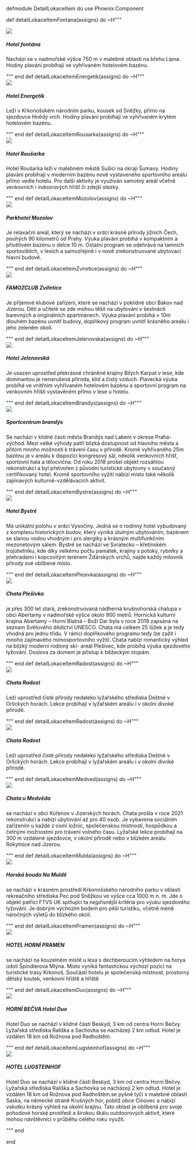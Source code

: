 defmodule DetailLokaceItem do
use Phoenix.Component

def detailLokaceItemFontana(assigns) do
~H"""
<div class="detail-lokace-item">
<img src="/images/plavani/hotel-fontana.png">
<div class="detail-lokace-item-column">
<h5>
Hotel fontána
</h5>
<p>
Nachází se v nadmořské výšce 750 m v malebné oblasti na břehu Lipna. Hodiny plavání probíhají ve vyhřívaném hotelovém bazénu.
</p>
<!--<a href="/svp/jelenovska" class="button">více informací</a>-->
</div>
</div>
"""
end
def detailLokaceItemEnergetik(assigns) do
~H"""
<div class="detail-lokace-item">
<img src="/images/hotely/energetik.avif">
<div class="detail-lokace-item-column">
<h5>
Hotel Energetik
</h5>
<p>
Leží v Krkonošském národním parku, kousek od Sněžky, přímo na sjezdovce Hnědý vrch. Hodiny plavání probíhají ve vyhřívaném krytém hotelovém bazénu.
</p>
<!--<a href="/svp/jelenovska" class="button">více informací</a>-->
</div>
</div>
"""
end
def detailLokaceItemRousarka(assigns) do
~H"""
<div class="detail-lokace-item">
<img src="/images/hotely/rousarka.avif">
<div class="detail-lokace-item-column">
<h5>
Hotel Roušarka
</h5>
<p>
Hotel Roušarka leží v malebném městě Sušici na okraji Šumavy. Hodiny plavání probíhají v moderním bazénu nově vystaveného sportovního areálu přímo vedle hotelu. Pro další aktivity je využíván samotný areál včetně venkovních i indoorových hřišť či zdejší stezky.
</p>
<!--<a href="/svp/jelenovska" class="button">více informací</a>-->
</div>
</div>
"""
end
def detailLokaceItemMozolov(assigns) do
~H"""
<div class="detail-lokace-item">
<img src="/images/hotely/mozolov.avif">
<div class="detail-lokace-item-column">
<h5>
Parkhotel Mozolov
</h5>
<p>
Je relaxační areál, který se nachází v srdci krásné přírody jižních Čech, pouhých 90 kilometrů od Prahy. Výuka plavání probíhá v kompaktním a přívětivém bazénu o délce 10 m. Ostatní program se odehrává na tamních sportovištích, v lesích a samozřejmě i v nově zrekonstruované ubytovací hlavní budově.
</p>
<!--<a href="/svp/jelenovska" class="button">více informací</a>-->
</div>
</div>
"""
end
def detailLokaceItemZviretice(assigns) do
~H"""
<div class="detail-lokace-item">
<img src="/images/hotely/zviretice.avif">
<div class="detail-lokace-item-column">
<h5>
FAMOZCLUB Zvířetice
</h5>
<p>
Je příjemné klubové zařízení, které se nachází v poklidné obci Bakov nad Jizerou. Děti a učitelé se zde mohou těšit na ubytování v šestnácti barevných a originálních apartmánech. Výuka plavání probíhá v 10m dlouhém bazénu uvnitř budovy, doplňkový program uvnitř krásného areálu i jeho zeleném okolí.
</p>
<!--<a href="/courses/location" class="button">více informací</a>-->
</div>
</div>
"""
end
def detailLokaceItemJelenovska(assigns) do
~H"""
<div class="detail-lokace-item">
<img src="/images/hotely/jelenovska.png">
<div class="detail-lokace-item-column">
<h5>
Hotel Jelenovská
</h5>
<p>
Je usazen uprostřed překrásné chráněné krajiny Bílých Karpat v lese, kde dominantou je nenarušená příroda, klid a čistý vzduch. Plavecká výuka probíhá ve vnitřním vyhřívaném hotelovém bazénu a sportovní program na venkovním hřišti vystavěném přímo v lese u hotelu. </p>
<!--<a href="/svp/jelenovska" class="button">více informací</a>-->
</div>
</div>
"""
end
def detailLokaceItemBrandys(assigns) do
~H"""
<div class="detail-lokace-item">
<img src="/images/hotely/Energetik/energetik.avif">
<div class="detail-lokace-item-column">
<h5>
Sportcentrum brandýs
</h5>
<p>
Se nachází v klidné části města Brandýs nad Labem v okrese Praha-východ. Mezi velké výhody patří blízká dostupnost od hlavního města a přitom mnoho možností k trávení času v přírodě. Kromě vyhřívaného 25m bazénu je v areálu k dispozici kongresový sál, několik venkovních hřišť, sportovní hala a tělocvična. Od roku 2018 prošel objekt rozsáhlou rekonstrukcí a byl přetvořen z původní turistické ubytovny v současný certifikovaný hotel. Kromě sportovního vyžití nabízí místo také několik zajímavých kulturně-vzdělávacích aktivit.
</p>
<!--<a href="/svp/jelenovska" class="button">více informací</a>-->
</div>
</div>
"""
end
def detailLokaceItemBystre(assigns) do
~H"""
<div class="detail-lokace-item">
<img src="/images/hotely/Energetik/energetik.avif">
<div class="detail-lokace-item-column">
<h5>
Hotel Bystré
</h5>
<p>
Má unikátní polohu v srdci Vysočiny. Jedná se o rodinný hotel vybudovaný z komplexu historických budov, který vyniká útulným ubytováním, bazénem se slanou vodou vhodným i pro alergiky a krásným multifunkčním mezonetovým sálem. Bystré se nachází ve Svratecko – křetínském trojúhelníku, kde díky velkému počtu památek, krajiny s potoky, rybníky a přehradami i kopcovitým terénem Žďárských vrchů, najde každý milovník přírody své oblíbené místo.
</p>
<!--<a href="/svp/jelenovska" class="button">více informací</a>-->
</div>
</div>
"""
end
def detailLokaceItemPlesivka(assigns) do
~H"""
<div class="detail-lokace-item">
<img src="/images/hotely/plesivka-item.avif">
<div class="detail-lokace-item-column">
<h5>
Chata Plešivka
</h5>
<p>
je přes 300 let stará, zrekonstruovaná nádherná krušnohorská chalupa v obci Abertamy v nadmořské výšce okolo 900 metrů. Hornická kulturní krajina Abertamy – Horní Blatná – Boží Dar byla v roce 2019 zapsána na seznam Světového dědictví UNESCO. Chata má celkem 25 lůžek a je tedy vhodná pro jednu třídu. V rámci doplňkového programu tedy lze zažít i mnoho zajímavého mimosportovního vyžití. Chata nabízí romantický výhled na blízký moderní rodinný ski- areál Plešivec, kde probíhá výuka sjezdového lyžování. Doslova za domem je přístup k běžeckým stopám.
</p>
<!--<a href="/svp/jelenovska" class="button">více informací</a>-->
</div>
</div>
"""
end
def detailLokaceItemRadost(assigns) do
~H"""
<div class="detail-lokace-item">
<img src="/images/hotely/plesivka-item.avif">
<div class="detail-lokace-item-column">
<h5>
Chata Radost
</h5>
<p>
Leží uprostřed čisté přírody nedaleko lyžařského střediska Deštné v Orlických horách. Lekce probíhají v lyžařském areálu i v okolní divoké přírodě.
</p>
<!--<a href="/svp/jelenovska" class="button">více informací</a>-->
</div>
</div>
"""
end
def detailLokaceItemRadost(assigns) do
~H"""
<div class="detail-lokace-item">
<img src="/images/hotely/radost-item.avif">
<div class="detail-lokace-item-column">
<h5>
Chata Radost
</h5>
<p>
Leží uprostřed čisté přírody nedaleko lyžařského střediska Deštné v Orlických horách. Lekce probíhají v lyžařském areálu i v okolní divoké přírodě.
</p>
<!--<a href="/svp/jelenovska" class="button">více informací</a>-->
</div>
</div>
"""
end
def detailLokaceItemMedved(assigns) do
~H"""
<div class="detail-lokace-item">
<img src="/images/hotely/medved-item.avif">
<div class="detail-lokace-item-column">
<h5>
Chata u Medvěda
</h5>
<p>
se nachází v obci Kořenov v Jizerských horách. Chata prošla v roce 2021 rekonstrukcí a nabízí ubytování až pro 40 osob. Je vybavena sociálním zařízením u každé z osmi ložnic, společenskou místností, hospůdkou a četnými možnostmi pro trávení volného času. Lyžařské lekce probíhají na 300 m vzdálené sjezdovce, v okolní přírodě nebo v blízkém areálu Rokytnice nad Jizerou.
</p>
<!--<a href="/svp/jelenovska" class="button">více informací</a>-->
</div>
</div>
"""
end
def detailLokaceItemMulda(assigns) do
~H"""
<div class="detail-lokace-item">
<img src="/images/hotely/mulda-item.avif">
<div class="detail-lokace-item-column">
<h5>
Horská bouda Na Muldě
</h5>
<p>
se nachází v krásném prostředí Krkonošského národního parku v oblasti rekreačního střediska Pec pod Sněžkou ve výšce cca 1000 m n. m. Jde o objekt patřící FTVS UK splňující ta nejpřísnější kritéria pro výuku sjezdového lyžování. Je dobrým výchozím bodem pro pěší turistiku, včetně méně náročných výletů do blízkého okolí.
</p>
<!--<a href="/svp/jelenovska" class="button">více informací</a>-->
</div>
</div>
"""
end
def detailLokaceItemPramen(assigns) do
~H"""
<div class="detail-lokace-item">
<img src="/images/hotely/pramen-item.avif">
<div class="detail-lokace-item-column">
<h5>
HOTEL HORNÍ PRAMEN
</h5>
<p>
se nachází na kouzelném místě u lesa s dechberoucím výhledem na horya údolí Špindlerova Mlýna. Místo vyniká fantastickou výchozí pozicí na turistické trasy
Krkonoš. Součástí hotelu je společenská místnost, prostorný dětský koutek, venkovní hřiště a hřiště
</p>
<!--<a href="/svp/jelenovska" class="button">více informací</a>-->
</div>
</div>
"""
end
def detailLokaceItemDuo(assigns) do
~H"""
<div class="detail-lokace-item">
<img src="/images/hotely/duo-item.avif">
<div class="detail-lokace-item-column">
<h5>
HORNÍ BEČVA Hotel Duo
</h5>
<p>
Hotel Duo se nachází v klidné části Beskyd, 3 km od centra Horní Bečvy. Lyžařská střediska Rališka a Sachovka se nacházejí 2 km odtud. Hotel je vzdálen 18 km od Rožnova pod Radhoštěm.
</p>
<!--<a href="/svp/jelenovska" class="button">více informací</a>-->
</div>
</div>
"""
end
def detailLokaceItemLugsteinhof(assigns) do
~H"""
<div class="detail-lokace-item">
<img src="/images/hotely/lugsteinhof-item.avif">
<div class="detail-lokace-item-column">
<h5>
HOTEL LUGSTEINHOF
</h5>
<p>
Hotel Duo se nachází v klidné části Beskyd, 3 km od centra Horní Bečvy. Lyžařská střediska Rališka a Sachovka se nacházejí 2 km odtud. Hotel je vzdálen 18 km od Rožnova pod Radhoštěm.se pyšně tyčí v malebné oblasti Saska, na německé straně Krušných hor, poblíž obce Cínovec a nabízí vskutku krásný výhled na okolní krajinu. Tato oblast je oblíbená pro svoje pohodové horské prostředí a širokou škálu outdoorových aktivit, které mohou návštěvníci v průběhu celého roku využít.
</p>
<!--<a href="/svp/jelenovska" class="button">více informací</a>-->
</div>
</div>
"""
end

end
